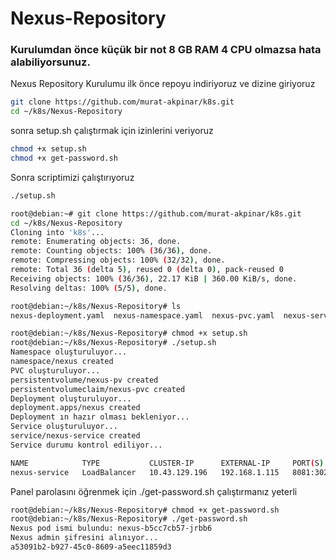 # Nexus-Repository

### Kurulumdan önce küçük bir not 8 GB RAM 4 CPU olmazsa hata alabiliyorsunuz.

Nexus Repository Kurulumu
ilk önce repoyu indiriyoruz ve dizine giriyoruz

```bash
git clone https://github.com/murat-akpinar/k8s.git
cd ~/k8s/Nexus-Repository
```
sonra setup.sh çalıştırmak için izinlerini veriyoruz

```bash
chmod +x setup.sh
chmod +x get-password.sh
```

Sonra scriptimizi çalıştırıyoruz

```bash
./setup.sh
```
```bash
root@debian:~# git clone https://github.com/murat-akpinar/k8s.git
cd ~/k8s/Nexus-Repository
Cloning into 'k8s'...
remote: Enumerating objects: 36, done.
remote: Counting objects: 100% (36/36), done.
remote: Compressing objects: 100% (32/32), done.
remote: Total 36 (delta 5), reused 0 (delta 0), pack-reused 0
Receiving objects: 100% (36/36), 22.17 KiB | 360.00 KiB/s, done.
Resolving deltas: 100% (5/5), done.

root@debian:~/k8s/Nexus-Repository# ls
nexus-deployment.yaml  nexus-namespace.yaml  nexus-pvc.yaml  nexus-service.yaml  README.md  setup.sh
```

```bash
root@debian:~/k8s/Nexus-Repository# chmod +x setup.sh
root@debian:~/k8s/Nexus-Repository# ./setup.sh
Namespace oluşturuluyor...
namespace/nexus created
PVC oluşturuluyor...
persistentvolume/nexus-pv created
persistentvolumeclaim/nexus-pvc created
Deployment oluşturuluyor...
deployment.apps/nexus created
Deployment ın hazır olması bekleniyor...
Service oluşturuluyor...
service/nexus-service created
Service durumu kontrol ediliyor...

NAME            TYPE           CLUSTER-IP      EXTERNAL-IP     PORT(S)          AGE
nexus-service   LoadBalancer   10.43.129.196   192.168.1.115   8081:30272/TCP   6s

```

Panel parolasını öğrenmek için ./get-password.sh çalıştırmanız yeterli

```bash
root@debian:~/k8s/Nexus-Repository# chmod +x get-password.sh
root@debian:~/k8s/Nexus-Repository# ./get-password.sh
Nexus pod ismi bulundu: nexus-b5cc7cb57-jrbb6
Nexus admin şifresini alınıyor...
a53091b2-b927-45c0-8609-a5eec11859d3
```
